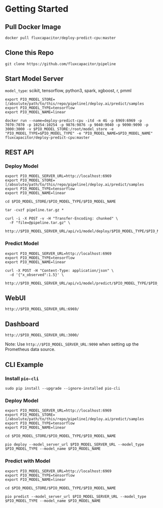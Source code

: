 # Getting Started 

## Pull Docker Image 
```
docker pull fluxcapacitor/deploy-predict-cpu:master
```

## Clone this Repo
```
git clone https://github.com/fluxcapacitor/pipeline
```

## Start Model Server
`model_type`: scikit, tensorflow, python3, spark, xgboost, r, pmml
```
export PIO_MODEL_STORE=[/absolute/path/to/this/repo/pipeline]/deploy.ai/predict/samples
export PIO_MODEL_TYPE=tensorflow
export PIO_MODEL_NAME=linear
```
```
docker run --name=deploy-predict-cpu -itd -m 4G -p 6969:6969 -p 7070:7070 -p 10254:10254 -p 9876:9876 -p 9040:9040 -p 9090:9090 -p 3000:3000 -v $PIO_MODEL_STORE:/root/model_store -e "PIO_MODEL_TYPE=$PIO_MODEL_TYPE" -e "PIO_MODEL_NAME=$PIO_MODEL_NAME" fluxcapacitor/deploy-predict-cpu:master
```

## REST API
### Deploy Model
```
export PIO_MODEL_SERVER_URL=http://localhost:6969
export PIO_MODEL_STORE=[/absolute/path/to/this/repo/pipeline]/deploy.ai/predict/samples
export PIO_MODEL_TYPE=tensorflow
export PIO_MODEL_NAME=linear
```
```
cd $PIO_MODEL_STORE/$PIO_MODEL_TYPE/$PIO_MODEL_NAME

tar -cvzf pipeline.tar.gz *
```
```
curl -i -X POST -v -H "Transfer-Encoding: chunked" \
  -F "file=@pipeline.tar.gz" \
  http://$PIO_MODEL_SERVER_URL/api/v1/model/deploy/$PIO_MODEL_TYPE/$PIO_MODEL_NAME
```

### Predict Model
```
export PIO_MODEL_SERVER_URL=http://localhost:6969
export PIO_MODEL_TYPE=tensorflow
export PIO_MODEL_NAME=linear
```
```
curl -X POST -H "Content-Type: application/json" \
  -d '{"x_observed":1.5}' \
  http://$PIO_MODEL_SERVER_URL/api/v1/model/predict/$PIO_MODEL_TYPE/$PIO_MODEL_NAME
```

## WebUI 
```
http://$PIO_MODEL_SERVER_URL:6969/
```

## Dashboard
```
http://$PIO_MODEL_SERVER_URL:3000/
```
Note:  Use `http://$PIO_MODEL_SERVER_URL:9090` when setting up the Prometheus data source.


## CLI Example
### Install `pio-cli`
```
sudo pip install --upgrade --ignore-installed pio-cli
```

### Deploy Model
```
export PIO_MODEL_SERVER_URL=http://localhost:6969
export PIO_MODEL_STORE=[/absolute/path/to/this/repo/pipeline]/deploy.ai/predict/samples
export PIO_MODEL_TYPE=tensorflow
export PIO_MODEL_NAME=linear

cd $PIO_MODEL_STORE/$PIO_MODEL_TYPE/$PIO_MODEL_NAME

pio deploy --model_server_url $PIO_MODEL_SERVER_URL --model_type $PIO_MODEL_TYPE --model_name $PIO_MODEL_NAME
```

### Predict with Model
```
export PIO_MODEL_SERVER_URL=http://localhost:6969
export PIO_MODEL_TYPE=tensorflow
export PIO_MODEL_NAME=linear

cd $PIO_MODEL_STORE/$PIO_MODEL_TYPE/$PIO_MODEL_NAME

pio predict --model_server_url $PIO_MODEL_SERVER_URL --model_type $PIO_MODEL_TYPE --model_name $PIO_MODEL_NAME
